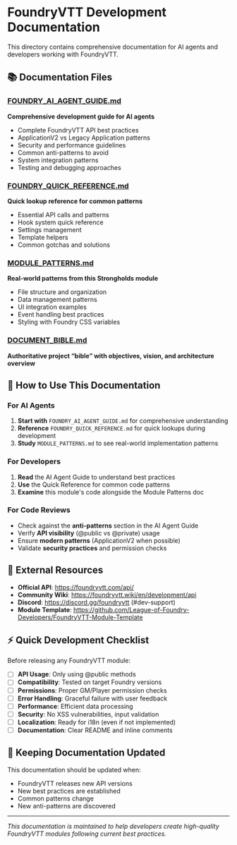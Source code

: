 # FoundryVTT Development Documentation

This directory contains comprehensive documentation for AI agents and developers working with FoundryVTT.

## 📚 **Documentation Files**

### **[FOUNDRY_AI_AGENT_GUIDE.md](./FOUNDRY_AI_AGENT_GUIDE.md)**
**Comprehensive development guide for AI agents**
- Complete FoundryVTT API best practices
- ApplicationV2 vs Legacy Application patterns  
- Security and performance guidelines
- Common anti-patterns to avoid
- System integration patterns
- Testing and debugging approaches

### **[FOUNDRY_QUICK_REFERENCE.md](./FOUNDRY_QUICK_REFERENCE.md)**
**Quick lookup reference for common patterns**
- Essential API calls and patterns
- Hook system quick reference
- Settings management
- Template helpers
- Common gotchas and solutions

### **[MODULE_PATTERNS.md](./MODULE_PATTERNS.md)**
**Real-world patterns from this Strongholds module**
- File structure and organization
- Data management patterns
- UI integration examples
- Event handling best practices
- Styling with Foundry CSS variables

### **[DOCUMENT_BIBLE.md](./DOCUMENT_BIBLE.md)**
**Authoritative project “bible” with objectives, vision, and architecture overview**

## 🎯 **How to Use This Documentation**

### **For AI Agents**
1. **Start with** `FOUNDRY_AI_AGENT_GUIDE.md` for comprehensive understanding
2. **Reference** `FOUNDRY_QUICK_REFERENCE.md` for quick lookups during development
3. **Study** `MODULE_PATTERNS.md` to see real-world implementation patterns

### **For Developers**
1. **Read** the AI Agent Guide to understand best practices
2. **Use** the Quick Reference for common code patterns
3. **Examine** this module's code alongside the Module Patterns doc

### **For Code Reviews**
- Check against the **anti-patterns** section in the AI Agent Guide
- Verify **API visibility** (@public vs @private) usage
- Ensure **modern patterns** (ApplicationV2 when possible)
- Validate **security practices** and permission checks

## 🔗 **External Resources**

- **Official API**: https://foundryvtt.com/api/
- **Community Wiki**: https://foundryvtt.wiki/en/development/api
- **Discord**: https://discord.gg/foundryvtt (#dev-support)
- **Module Template**: https://github.com/League-of-Foundry-Developers/FoundryVTT-Module-Template

## ⚡ **Quick Development Checklist**

Before releasing any FoundryVTT module:

- [ ] **API Usage**: Only using @public methods
- [ ] **Compatibility**: Tested on target Foundry versions  
- [ ] **Permissions**: Proper GM/Player permission checks
- [ ] **Error Handling**: Graceful failure with user feedback
- [ ] **Performance**: Efficient data processing
- [ ] **Security**: No XSS vulnerabilities, input validation
- [ ] **Localization**: Ready for i18n (even if not implemented)
- [ ] **Documentation**: Clear README and inline comments

## 🔄 **Keeping Documentation Updated**

This documentation should be updated when:
- FoundryVTT releases new API versions
- New best practices are established
- Common patterns change
- New anti-patterns are discovered

---

*This documentation is maintained to help developers create high-quality FoundryVTT modules following current best practices.*
